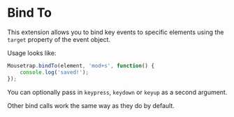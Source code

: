 # Bind To

This extension allows you to bind key events to specific elements using the `target` property of the event object.

Usage looks like:

```javascript
Mousetrap.bindTo(element, 'mod+s', function() {
    console.log('saved!');
});
```

You can optionally pass in ``keypress``, ``keydown`` or ``keyup`` as a second argument.

Other bind calls work the same way as they do by default.
